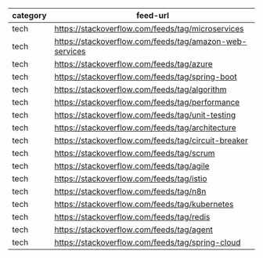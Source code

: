 | category | feed-url                                                   |
|----------|------------------------------------------------------------|
| tech     | https://stackoverflow.com/feeds/tag/microservices          |
| tech     | https://stackoverflow.com/feeds/tag/amazon-web-services    |
| tech     | https://stackoverflow.com/feeds/tag/azure                  |
| tech     | https://stackoverflow.com/feeds/tag/spring-boot            |
| tech     | https://stackoverflow.com/feeds/tag/algorithm              |
| tech     | https://stackoverflow.com/feeds/tag/performance            |
| tech     | https://stackoverflow.com/feeds/tag/unit-testing           |
| tech     | https://stackoverflow.com/feeds/tag/architecture           |
| tech     | https://stackoverflow.com/feeds/tag/circuit-breaker        |
| tech     | https://stackoverflow.com/feeds/tag/scrum        |
| tech     | https://stackoverflow.com/feeds/tag/agile        |
| tech     | https://stackoverflow.com/feeds/tag/istio                  |
| tech     | https://stackoverflow.com/feeds/tag/n8n             |
| tech     | https://stackoverflow.com/feeds/tag/kubernetes             |
| tech     | https://stackoverflow.com/feeds/tag/redis             |
| tech     | https://stackoverflow.com/feeds/tag/agent             |
| tech     | https://stackoverflow.com/feeds/tag/spring-cloud |             |

